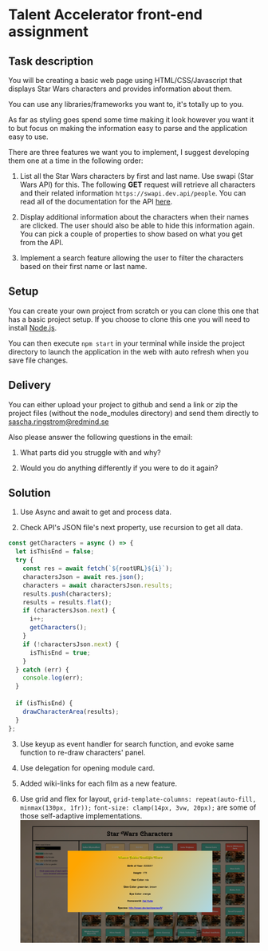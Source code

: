 # Talent Accelerator front-end assignment

## Task description

You will be creating a basic web page using HTML/CSS/Javascript that displays
Star Wars characters and provides information about them.

You can use any libraries/frameworks you want to, it's totally up to you.

As far as styling goes spend some time making it look however you want it to but focus on making the information easy to parse and the application easy to use.

There are three features we want you to implement, I suggest developing them one at a time in the following order:

1. List all the Star Wars characters by first and last name. Use swapi (Star Wars API) for this.
   The following **GET** request will retrieve all characters and their related information `https://swapi.dev.api/people`.
   You can read all of the documentation for the API [here](https://swapi.dev/).

2. Display additional information about the characters when their names are clicked. The user should also be able to hide this information again. You can pick a couple of properties to show based on what you get from the API.

3. Implement a search feature allowing the user to filter the characters based on their first name or last name.

## Setup

You can create your own project from scratch or you can clone this one that has a basic project setup.
If you choose to clone this one you will need to install [Node.js](https://nodejs.org/en/z`).

You can then execute `npm start` in your terminal while inside the project directory to launch the application in the web with auto refresh when you save file changes.

## Delivery

You can either upload your project to github and send a link or zip the project files (without the node_modules directory) and send them directly to sascha.ringstrom@redmind.se

Also please answer the following questions in the email:

1. What parts did you struggle with and why?

2. Would you do anything differently if you were to do it again?

## Solution
1. Use Async and await to get and process data.

2. Check API's JSON file's next property, use recursion to get all data.

```js
const getCharacters = async () => {
  let isThisEnd = false;
  try {
    const res = await fetch(`${rootURL}${i}`);
    charactersJson = await res.json();
    characters = await charactersJson.results;
    results.push(characters);
    results = results.flat();
    if (charactersJson.next) {
      i++;
      getCharacters();
    }
    if (!charactersJson.next) {
      isThisEnd = true;
    }
  } catch (err) {
    console.log(err);
  }

  if (isThisEnd) {
    drawCharacterArea(results);
  }
};
```

3. Use keyup as event handler for search function, and evoke same function to re-draw characters' panel.

4. Use delegation for opening module card.

5. Added wiki-links for each film as a new feature.

6. Use grid and flex for layout, `grid-template-columns: repeat(auto-fill, minmax(130px, 1fr));` `font-size: clamp(14px, 3vw, 20px);` are some of those self-adaptive implementations.
![](src/images/screenshot.png)
